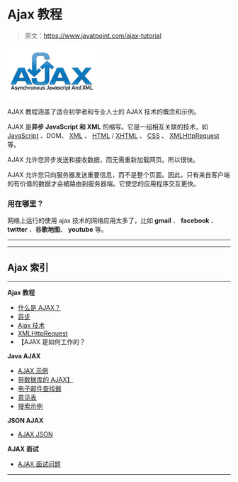 # Ajax 教程

> 原文：<https://www.javatpoint.com/ajax-tutorial>

![ajax tutorial](img/43774f72c6f984c169152131c535eda4.png)

AJAX 教程涵盖了适合初学者和专业人士的 AJAX 技术的概念和示例。

AJAX 是**异步 JavaScript 和 XML** 的缩写。它是一组相互关联的技术，如 [JavaScript](javascript-tutorial) 、DOM、 [XML](xml-tutorial) 、 [HTML](html-tutorial) / [XHTML](xhtml-tutorial) 、 [CSS](css-tutorial) 、 [XMLHttpRequest](understanding-xmlhttprequest) 等。

AJAX 允许您异步发送和接收数据，而无需重新加载网页。所以很快。

AJAX 允许您只向服务器发送重要信息，而不是整个页面。因此，只有来自客户端的有价值的数据才会被路由到服务器端。它使您的应用程序交互更快。

### 用在哪里？

网络上运行的使用 ajax 技术的网络应用太多了，比如 **gmail** 、 **facebook** 、 **twitter** 、**谷歌地图**、 **youtube** 等。

* * *

* * *

## Ajax 索引

* * *

**Ajax 教程**

*   [什么是 AJAX？](ajax-tutorial)
*   [异步](understanding-synchronous-vs-asynchronous)
*   [Ajax 技术](ajax-technologies)
*   [XMLHttpRequest](understanding-xmlhttprequest)
*   【AJAX 是如何工作的？

**Java AJAX**

*   [AJAX 示例](ajax-example)
*   [带数据库的 AJAX】](ajax-example-with-database)
*   [电子邮件查找器](java-ajax-email-finder-example)
*   [意见表](comment-form-example-using-ajax-in-java)
*   [搜索示例](search-example-using-ajax-in-java)

**JSON AJAX**

*   [AJAX JSON](ajax-json-example)

**AJAX 面试**

*   [AJAX 面试问题](ajax-interview-questions)

* * *